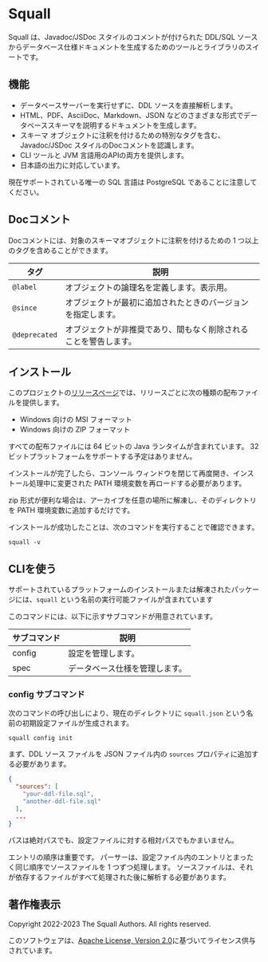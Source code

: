 # Squall

Squall は、Javadoc/JSDoc スタイルのコメントが付けられた DDL/SQL ソースからデータベース仕様ドキュメントを生成するためのツールとライブラリのスイートです。

## 機能

* データベースサーバーを実行せずに、DDL ソースを直接解析します。
* HTML、PDF、AsciiDoc、Markdown、JSON などのさまざまな形式でデータベーススキーマを説明するドキュメントを生成します。
* スキーマ オブジェクトに注釈を付けるための特別なタグを含む、Javadoc/JSDoc スタイルのDocコメントを認識します。
* CLI ツールと JVM 言語用のAPIの両方を提供します。
* 日本語の出力に対応しています。

現在サポートされている唯一の SQL 言語は PostgreSQL であることに注意してください。

## Docコメント

Docコメントには、対象のスキーマオブジェクトに注釈を付けるための 1 つ以上のタグを含めることができます。

| タグ | 説明 |
| --- | --- |
| `@label` | オブジェクトの論理名を定義します。表示用。 |
| `@since` | オブジェクトが最初に追加されたときのバージョンを指定します。 |
| `@deprecated` | オブジェクトが非推奨であり、間もなく削除されることを警告します。 |


## インストール

このプロジェクトの[リリースページ](https://github.com/openclosed-dev/squall/releases)では、リリースごとに次の種類の配布ファイルを提供します。

* Windows 向けの MSI フォーマット
* Windows 向けの ZIP フォーマット

すべての配布ファイルには 64 ビットの Java ランタイムが含まれています。 32 ビットプラットフォームをサポートする予定はありません。

インストールが完了したら、コンソール ウィンドウを閉じて再度開き、インストール処理中に変更された PATH 環境変数を再ロードする必要があります。

zip 形式が便利な場合は、アーカイブを任意の場所に解凍し、そのディレクトリを PATH 環境変数に追加するだけです。

インストールが成功したことは、次のコマンドを実行することで確認できます。
```
squall -v
```

## CLIを使う

サポートされているプラットフォームのインストールまたは解凍されたパッケージには、`squall` という名前の実行可能ファイルが含まれています

このコマンドには、以下に示すサブコマンドが用意されています。

| サブコマンド | 説明 |
| --- | --- |
| config | 設定を管理します。 |
| spec | データベース仕様を管理します。 |

### config サブコマンド

次のコマンドの呼び出しにより、現在のディレクトリに `squall.json` という名前の初期設定ファイルが生成されます。

```
squall config init
```

まず、DDL ソース ファイルを JSON ファイル内の `sources` プロパティに追加する必要があります。

```json
{
  "sources": [
    "your-ddl-file.sql",
    "another-ddl-file.sql"
  ],
  ...
}
```

パスは絶対パスでも、設定ファイルに対する相対パスでもかまいません。

エントリの順序は重要です。 パーサーは、設定ファイル内のエントリとまったく同じ順序でソースファイルを 1 つずつ処理します。 ソースファイルは、それが依存するファイルがすべて処理された後に解析する必要があります。

## 著作権表示

Copyright 2022-2023 The Squall Authors. All rights reserved.

このソフトウェアは、[Apache License, Version 2.0][Apache 2.0 License]に基づいてライセンス供与されています。

[Apache 2.0 License]: https://www.apache.org/licenses/LICENSE-2.0

